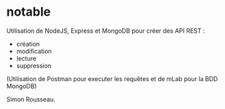 # notable

Utilisation de NodeJS, Express et MongoDB pour créer des API REST :
- création
- modification
- lecture
- suppression

(Utilisation de Postman pour executer les requêtes et de mLab pour la BDD MongoDB)

Simon Rousseau.